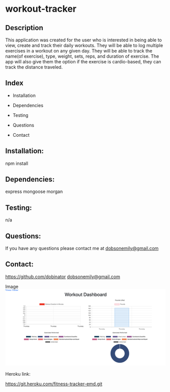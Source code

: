 # workout-tracker

## Description
This application was created for the user who is interested in being able to view, create and track their daily workouts. They will be able to log multiple exercises in a workout on any given day. They will be able to track the name(of exercise), type, weight, sets, reps, and duration of exercise. The app will also give them the option if the exercise is cardio-based, they can track the distance traveled.

## Index

* Installation

* Dependencies

* Testing

* Questions

* Contact


## Installation:
npm install

## Dependencies:
express
mongoose
morgan

## Testing:
n/a

## Questions:
 If you have any questions please contact me at dobsonemily@gmail.com
## Contact:

https://github.com/dobinator
dobsonemily@gmail.com


Image
![workout tracker](./public/image/screen.png)

Heroku link:

https://git.heroku.com/fitness-tracker-emd.git

